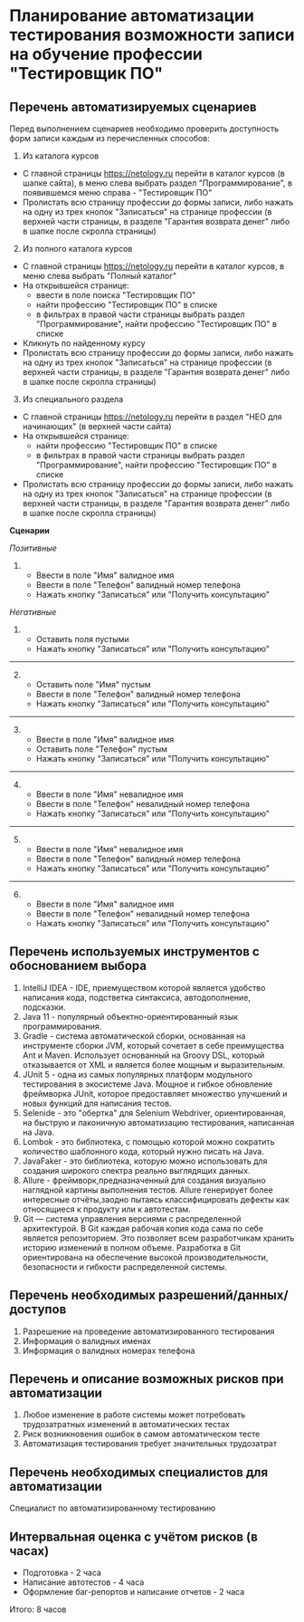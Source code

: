 # Планирование автоматизации тестирования возможности записи на обучение профессии "Тестировщик ПО"

## Перечень автоматизируемых сценариев

Перед выполнением сценариев необходимо проверить доступность форм записи каждым из перечисленных способов:

1. Из каталога курсов
  + С главной страницы https://netology.ru перейти в каталог курсов (в шапке сайта), в меню слева выбрать раздел "Программирование", в появившемся меню справа - "Тестировщик ПО"
  + Пролистать всю страницу профессии до формы записи, либо нажать на одну из трех кнопок "Записаться" на странице профессии (в верхней части страницы, в разделе "Гарантия возврата денег" либо в шапке после скролла страницы)
2. Из полного каталога курсов
  + С главной страницы https://netology.ru перейти в каталог курсов, в меню слева выбрать "Полный каталог"
  + На открывшейся странице:
    - ввести в поле поиска "Тестировщик ПО"
    - найти профессию "Тестировщик ПО" в списке
    - в фильтрах в правой части страницы выбрать раздел "Программирование", найти профессию "Тестировщик ПО" в списке
  + Кликнуть по найденному курсу
  + Пролистать всю страницу профессии до формы записи, либо нажать на одну из трех кнопок "Записаться" на странице профессии (в верхней части страницы, в разделе "Гарантия возврата денег" либо в шапке после скролла страницы)
3. Из специального раздела
  + С главной страницы https://netology.ru перейти в раздел "НЕО для начинающих" (в верхней части сайта)
  + На открывшейся странице:
    - найти профессию "Тестировщик ПО" в списке
    - в фильтрах в правой части страницы выбрать раздел "Программирование", найти профессию "Тестировщик ПО" в списке
  + Пролистать всю страницу профессии до формы записи, либо нажать на одну из трех кнопок "Записаться" на странице профессии (в верхней части страницы, в разделе "Гарантия возврата денег" либо в шапке после скролла страницы)

**Сценарии**

*Позитивные*

1. + Ввести в поле "Имя" валидное имя
   + Ввести в поле "Телефон" валидный номер телефона
   + Нажать кнопку "Записаться" или "Получить консультацию"  

*Негативные*

1. + Оставить поля пустыми
   + Нажать кнопку "Записаться" или "Получить консультацию"   
---
2. + Оставить поле "Имя" пустым
   + Ввести в поле "Телефон" валидный номер телефона
   + Нажать кнопку "Записаться" или "Получить консультацию"  
---
3. + Ввести в поле "Имя" валидное имя
   + Оставить поле "Телефон" пустым
   + Нажать кнопку "Записаться" или "Получить консультацию"  
---
4. + Ввести в поле "Имя" невалидное имя
   + Ввести в поле "Телефон" невалидный номер телефона
   + Нажать кнопку "Записаться" или "Получить консультацию"  
---   
5. + Ввести в поле "Имя" невалидное имя
   + Ввести в поле "Телефон" валидный номер телефона
   + Нажать кнопку "Записаться" или "Получить консультацию"  
---
6. + Ввести в поле "Имя" валидное имя
   + Ввести в поле "Телефон" невалидный номер телефона
   + Нажать кнопку "Записаться" или "Получить консультацию"  
   
 
## Перечень используемых инструментов с обоснованием выбора

1. IntelliJ IDEA - IDE, приемуществом которой является удобство написания кода, подстветка синтаксиса, автодополнение, подсказки.
2. Java 11 - популярный объектно-ориентированный язык программирования.
3. Gradle - система автоматической сборки, основанная на инструменте сборки JVM, который сочетает в себе преимущества Ant и Maven. Использует основанный на Groovy DSL, который отказывается от XML и является более мощным и выразительным.
4. JUnit 5 - одна из самых популярных платформ модульного тестирования в экосистеме Java. Мощное и гибкое обновление фреймворка JUnit, которое предоставляет множество улучшений и новых функций для написания тестов.
5. Selenide - это "обертка" для Selenium Webdriver, ориентированная, на быструю и лаконичную автоматизацию тестирования, написанная на Java.
6. Lombok - это библиотека, с помощью которой можно сократить количество шаблонного кода, который нужно писать на Java.
7. JavaFaker - это библиотека, которую можно использовать для создания широкого спектра реально выглядящих данных.
8. Allure - фреймворк,предназначенный для создания визуально наглядной картины выполнения тестов. Allure генерирует более интересные отчёты,заодно пытаясь классифицировать дефекты как относящиеся к продукту или к автотестам.
9. Git — система управления версиями с распределенной архитектурой. В Git каждая рабочая копия кода сама по себе является репозиторием. Это позволяет всем разработчикам хранить историю изменений в полном объеме. Разработка в Git ориентирована на обеспечение высокой производительности, безопасности и гибкости распределенной системы.

## Перечень необходимых разрешений/данных/доступов

1. Разрешение на проведение автоматизированного тестирования
2. Информация о валидных именах
3. Информация о валидных номерах телефона

## Перечень и описание возможных рисков при автоматизации

1. Любое изменение в работе системы может потребовать трудозатратных изменений в автоматических тестах
2. Риск возникновения ошибок в самом автоматическом тесте
3. Автоматизация тестирования требует значительных трудозатрат 

## Перечень необходимых специалистов для автоматизации

Специалист по автоматизированному тестированию

## Интервальная оценка с учётом рисков (в часах)

+ Подготовка - 2 часа
+ Написание автотестов - 4 часа
+ Оформление баг-репортов и написание отчетов - 2 часа

Итого: 8 часов
